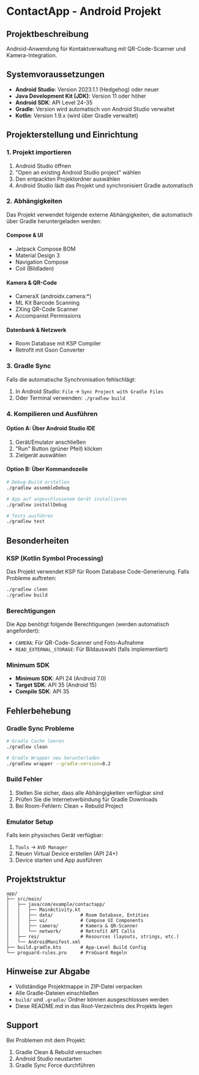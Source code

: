 # ContactApp - Android Projekt

## Projektbeschreibung
Android-Anwendung für Kontaktverwaltung mit QR-Code-Scanner und Kamera-Integration.

## Systemvoraussetzungen
- **Android Studio**: Version 2023.1.1 (Hedgehog) oder neuer
- **Java Development Kit (JDK)**: Version 11 oder höher
- **Android SDK**: API Level 24-35
- **Gradle**: Version wird automatisch von Android Studio verwaltet
- **Kotlin**: Version 1.9.x (wird über Gradle verwaltet)

## Projekterstellung und Einrichtung

### 1. Projekt importieren
1. Android Studio öffnen
2. "Open an existing Android Studio project" wählen
3. Den entpackten Projektordner auswählen
4. Android Studio lädt das Projekt und synchronisiert Gradle automatisch

### 2. Abhängigkeiten
Das Projekt verwendet folgende externe Abhängigkeiten, die automatisch über Gradle heruntergeladen werden:

#### Compose & UI
- Jetpack Compose BOM
- Material Design 3
- Navigation Compose
- Coil (Bildladen)

#### Kamera & QR-Code
- CameraX (androidx.camera:*)
- ML Kit Barcode Scanning
- ZXing QR-Code Scanner
- Accompanist Permissions

#### Datenbank & Netzwerk
- Room Database mit KSP Compiler
- Retrofit mit Gson Converter

### 3. Gradle Sync
Falls die automatische Synchronisation fehlschlägt:
1. In Android Studio: `File` → `Sync Project with Gradle Files`
2. Oder Terminal verwenden: `./gradlew build`

### 4. Kompilieren und Ausführen

#### Option A: Über Android Studio IDE
1. Gerät/Emulator anschließen
2. "Run" Button (grüner Pfeil) klicken
3. Zielgerät auswählen

#### Option B: Über Kommandozeile
```bash
# Debug-Build erstellen
./gradlew assembleDebug

# App auf angeschlossenem Gerät installieren
./gradlew installDebug

# Tests ausführen
./gradlew test
```

## Besonderheiten

### KSP (Kotlin Symbol Processing)
Das Projekt verwendet KSP für Room Database Code-Generierung. Falls Probleme auftreten:
```bash
./gradlew clean
./gradlew build
```

### Berechtigungen
Die App benötigt folgende Berechtigungen (werden automatisch angefordert):
- `CAMERA`: Für QR-Code-Scanner und Foto-Aufnahme
- `READ_EXTERNAL_STORAGE`: Für Bildauswahl (falls implementiert)

### Minimum SDK
- **Minimum SDK**: API 24 (Android 7.0)
- **Target SDK**: API 35 (Android 15)
- **Compile SDK**: API 35

## Fehlerbehebung

### Gradle Sync Probleme
```bash
# Gradle Cache leeren
./gradlew clean

# Gradle Wrapper neu herunterladen
./gradlew wrapper --gradle-version=8.2
```

### Build Fehler
1. Stellen Sie sicher, dass alle Abhängigkeiten verfügbar sind
2. Prüfen Sie die Internetverbindung für Gradle Downloads
3. Bei Room-Fehlern: Clean + Rebuild Project

### Emulator Setup
Falls kein physisches Gerät verfügbar:
1. `Tools` → `AVD Manager`
2. Neuen Virtual Device erstellen (API 24+)
3. Device starten und App ausführen

## Projektstruktur
```
app/
├── src/main/
│   ├── java/com/example/contactapp/
│   │   ├── MainActivity.kt
│   │   ├── data/          # Room Database, Entities
│   │   ├── ui/            # Compose UI Components
│   │   ├── camera/        # Kamera & QR-Scanner
│   │   └── network/       # Retrofit API Calls
│   ├── res/               # Resources (layouts, strings, etc.)
│   └── AndroidManifest.xml
├── build.gradle.kts       # App-Level Build Config
└── proguard-rules.pro     # ProGuard Regeln
```

## Hinweise zur Abgabe
- Vollständige Projektmappe in ZIP-Datei verpacken
- Alle Gradle-Dateien einschließen
- `build/` und `.gradle/` Ordner können ausgeschlossen werden
- Diese README.md in das Root-Verzeichnis des Projekts legen

## Support
Bei Problemen mit dem Projekt:
1. Gradle Clean & Rebuild versuchen
2. Android Studio neustarten
3. Gradle Sync Force durchführen